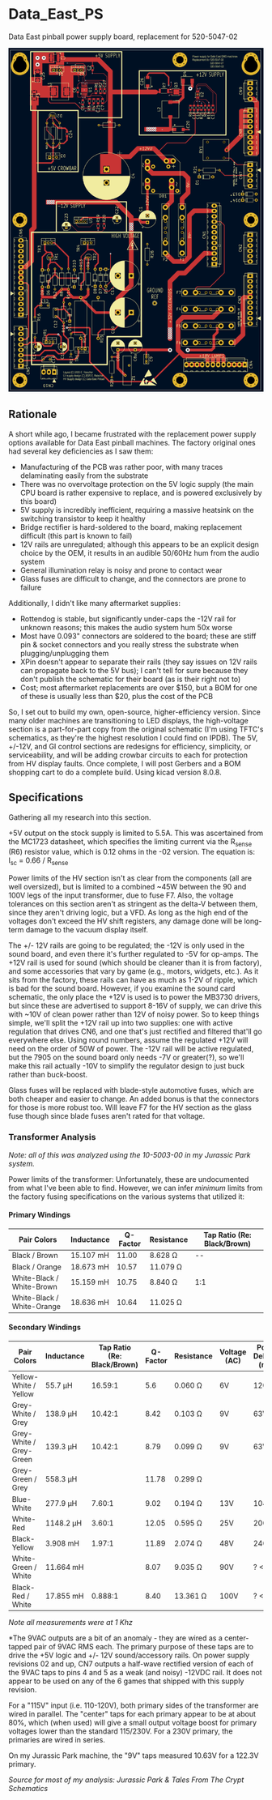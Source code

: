 # Data_East_PS
Data East pinball power supply board, replacement for 520-5047-02

![Board Preview](Data_East_PS.png "Board")

## Rationale

A short while ago, I became frustrated with the replacement power supply options available for Data East pinball machines. The factory original ones had several key deficiencies as I saw them:
 - Manufacturing of the PCB was rather poor, with many traces delaminating easily from the substrate
 - There was no overvoltage protection on the 5V logic supply (the main CPU board is rather expensive to replace, and is powered exclusively by this board)
 - 5V supply is incredibly inefficient, requiring a massive heatsink on the switching transistor to keep it healthy
 - Bridge rectifier is hard-soldered to the board, making replacement difficult (this part is known to fail)
 - 12V rails are unregulated; although this appears to be an explicit design choice by the OEM, it results in an audible 50/60Hz hum from the audio system
 - General illumination relay is noisy and prone to contact wear
 - Glass fuses are difficult to change, and the connectors are prone to failure

Additionally, I didn't like many aftermarket supplies:
 - Rottendog is stable, but significantly under-caps the -12V rail for unknown reasons; this makes the audio system hum 50x worse
 - Most have 0.093" connectors are soldered to the board; these are stiff pin & socket connectors and you really stress the substrate when plugging/unplugging them
 - XPin doesn't appear to separate their rails (they say issues on 12V rails can propagate back to the 5V bus); I can't tell for sure because they don't publish the schematic for their board (as is their right not to)
 - Cost; most aftermarket replacements are over $150, but a BOM for one of these is usually less than $20, plus the cost of the PCB

So, I set out to build my own, open-source, higher-efficiency version. Since many older machines are transitioning to LED displays, the high-voltage section is a part-for-part copy from the original schematic (I'm using TFTC's schematics, as they're the highest resolution I could find on IPDB). The 5V, +/-12V, and GI control sections are redesigns for efficiency, simplicity, or serviceability, and will be adding crowbar circuits to each for protection from HV display faults.  Once complete, I will post Gerbers and a BOM shopping cart to do a complete build. Using kicad version 8.0.8.

## Specifications

Gathering all my research into this section.

+5V output on the stock supply is limited to 5.5A.  This was ascertained from the MC1723 datasheet, which specifies the limiting current via the R<sub>sense</sub> (R6) resistor value, which is 0.12 ohms in the -02 version. The equation is: I<sub>sc</sub> = 0.66 / R<sub>sense</sub>

Power limits of the HV section isn't as clear from the components (all are well oversized), but is limited to a combined ~45W between the 90 and 100V legs of the input transformer, due to fuse F7. Also, the voltage tolerances on this section aren't as stringent as the delta-V between them, since they aren't driving logic, but a VFD. As long as the high end of the voltages don't exceed the HV shift registers, any damage done will be long-term damage to the vacuum display itself.

The +/- 12V rails are going to be regulated; the -12V is only used in the sound board, and even there it's further regulated to -5V for op-amps.  The +12V rail is used for sound (which should be cleaner than it is from factory), and some accessories that vary by game (e.g., motors, widgets, etc.).  As it sits from the factory, these rails can have as much as 1-2V of ripple, which is bad for the sound board.  However, if you examine the sound card schematic, the only place the +12V is used is to power the MB3730 drivers, but since these are advertised to support 8-16V of supply, we can drive this with ~10V of clean power rather than 12V of noisy power.  So to keep things simple, we'll split the +12V rail up into two supplies: one with active regulation that drives CN6, and one that's just rectified and filtered that'll go everywhere else.  Using round numbers, assume the regulated +12V will need on the order of 50W of power.  The -12V rail will be active regulated, but the 7905 on the sound board only needs -7V or greater(?), so we'll make this rail actually -10V to simplify the regulator design to just buck rather than buck-boost.

Glass fuses will be replaced with blade-style automotive fuses, which are both cheaper and easier to change.  An added bonus is that the connectors for those is more robust too.  Will leave F7 for the HV section as the glass fuse though since blade fuses aren't rated for that voltage.

### Transformer Analysis

*Note: all of this was analyzed using the 10-5003-00 in my Jurassic Park system.*

Power limits of the transformer: Unfortunately, these are undocumented from what I've been able to find. However, we can infer *minimum* limits from the factory fusing specifications on the various systems that utilized it:

#### Primary Windings

| Pair Colors | Inductance | Q-Factor | Resistance | Tap Ratio (Re: Black/Brown) |
|-------------|------------|----------|------------|-----------------------------|
| Black / Brown | 15.107 mH | 11.00 | 8.628 &Omega; | -- |
| Black / Orange | 18.673 mH | 10.57 | 11.079 &Omega; |  |
| White-Black / White-Brown | 15.159 mH | 10.75 | 8.840 &Omega; | 1:1 |
| White-Black / White-Orange | 18.636 mH | 10.64 | 11.025 &Omega; |  |

#### Secondary Windings

| Pair Colors | Inductance | Tap Ratio (Re: Black/Brown) | Q-Factor |Resistance | Voltage (AC) | Power Delivery (min) | Usage |
|-------------|------------|-----------------------------|----------|-----------|---------|--------------------|-------|
| Yellow-White / Yellow | 55.7 &mu;H | 16.59:1 | 5.6 | 0.060 &Omega; | 6V | 120W | General Illumination |
| Grey-White / Grey | 138.9 &mu;H | 10.42:1 | 8.42 | 0.103 &Omega; | 9V | 63W | Logic, Sound & Motors |
| Grey-White / Grey-Green | 139.3 &mu;H | 10.42:1 | 8.79 | 0.099 &Omega; | 9V | 63W | Logic, Sound & Motors |
| Grey-Green / Grey | 558.3 &mu;H |  | 11.78 | 0.299 &Omega; | | | |
| Blue-White | 277.9 &mu;H | 7.60:1 | 9.02 | 0.194 &Omega; | 13V | 104W | Lamps |
| White-Red | 1148.2 &mu;H | 3.60:1 | 12.05 | 0.595 &Omega; | 25V | 200W | Solenoids |
| Black-Yellow | 3.908 mH | 1.97:1 | 11.89 | 2.074 &Omega; | 48V | 240W | Solenoids |
| White-Green / White | 11.664 mH |  | 8.07 | 9.035 &Omega; | 90V | ? <45W | VFD |
| Black-Red / White | 17.855 mH | 0.888:1 | 8.40 | 13.361 &Omega; | 100V | ? <45W | VFD |

*Note all measurements were at 1 Khz*

*The 9VAC outputs are a bit of an anomaly - they are wired as a center-tapped pair of 9VAC RMS each. The primary purpose of these taps are to drive the +5V logic and +/- 12V sound/accessory rails. On power supply revisions 02 and up, CN7 outputs a half-wave rectified version of each of the 9VAC taps to pins 4 and 5 as a weak (and noisy) -12VDC rail. It does not appear to be used on any of the 6 games that shipped with this supply revision.

For a "115V" input (i.e. 110-120V), both primary sides of the transformer are wired in parallel.  The "center" taps for each primary appear to be at about 80%, which (when used) will give a small output voltage boost for primary voltages lower than the standard 115/230V. For a 230V primary, the primaries are wired in series.

On my Jurassic Park machine, the "9V" taps measured 10.63V for a 122.3V primary.

*Source for most of my analysis: Jurassic Park & Tales From The Crypt Schematics*
